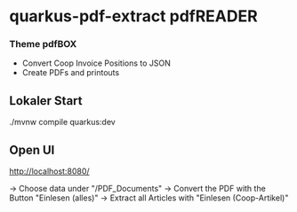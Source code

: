 # quarkus-pdf-extract pdfREADER #

### Theme pdfBOX ###

- Convert Coop Invoice Positions to JSON
- Create PDFs and printouts

## Lokaler Start ##

./mvnw compile quarkus:dev

## Open UI ##

<http://localhost:8080/>

-> Choose data under "/PDF_Documents"
-> Convert the PDF with the Button "Einlesen (alles)"
-> Extract all Articles with "Einlesen (Coop-Artikel)"
